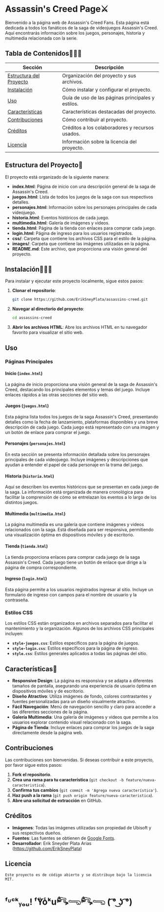 # Assassin's Creed Page⚔️

Bienvenido a la página web de Assassin's Creed Fans. Esta página está dedicada a todos los fanáticos de la saga de videojuegos Assassin's Creed. Aquí encontrarás información sobre los juegos, personajes, historia y multimedia relacionada con la serie.

## Tabla de Contenidos👨🏽‍💻

| Sección            | Descripción                                        |
|--------------------|----------------------------------------------------|
| [Estructura del Proyecto](#estructura-del-proyecto) | Organización del proyecto y sus archivos. |
| [Instalación](#instalación)         | Cómo instalar y configurar el proyecto.      |
| [Uso](#uso)             | Guía de uso de las páginas principales y estilos.  |
| [Características](#características)  | Características destacadas del proyecto.     |
| [Contribuciones](#contribuciones)  | Cómo contribuir al proyecto.                 |
| [Créditos](#créditos)         | Créditos a los colaboradores y recursos usados. |
| [Licencia](#licencia)         | Información sobre la licencia del proyecto.   |

## Estructura del Proyecto🔰

El proyecto está organizado de la siguiente manera:

- **index.html**: Página de inicio con una descripción general de la saga de Assassin's Creed.
- **juegos.html**: Lista de todos los juegos de la saga con sus respectivos detalles.
- **personajes.html**: Información sobre los personajes principales de cada videojuego.
- **historia.html**: Eventos históricos de cada juego.
- **multimedia.html**: Galería de imágenes y videos.
- **tienda.html**: Página de la tienda con enlaces para comprar cada juego.
- **login.html**: Página de ingreso para los usuarios registrados.
- **css/**: Carpeta que contiene los archivos CSS para el estilo de la página.
- **images/**: Carpeta que contiene las imágenes utilizadas en la página.
- **README.md**: Este archivo, que proporciona una visión general del proyecto.

## Instalación👩🏼‍🦲

Para instalar y ejecutar este proyecto localmente, sigue estos pasos:

1. **Clonar el repositorio**:
    ```bash
    git clone https://github.com/ErikSneyPlata/assassins-creed.git
    ```

2. **Navegar al directorio del proyecto**:
    ```bash
    cd assassins-creed
    ```

3. **Abrir los archivos HTML**:
    Abre los archivos HTML en tu navegador favorito para visualizar el sitio web.

## Uso

### Páginas Principales

#### Inicio (`index.html`)

La página de inicio proporciona una visión general de la saga de Assassin's Creed, destacando los principales elementos y temas del juego. Incluye enlaces rápidos a las otras secciones del sitio web.

#### Juegos (`juegos.html`)

Esta página lista todos los juegos de la saga Assassin's Creed, presentando detalles como la fecha de lanzamiento, plataformas disponibles y una breve descripción de cada juego. Cada juego está representado con una imagen y un botón de enlace para comprar el juego.

#### Personajes (`personajes.html`)

En esta sección se presenta información detallada sobre los personajes principales de cada videojuego. Incluye imágenes y descripciones que ayudan a entender el papel de cada personaje en la trama del juego.

#### Historia (`historia.html`)

Aquí se describen los eventos históricos que se presentan en cada juego de la saga. La información está organizada de manera cronológica para facilitar la comprensión de cómo se entrelazan los eventos a lo largo de los distintos juegos.

#### Multimedia (`multimedia.html`)

La página multimedia es una galería que contiene imágenes y videos relacionados con la saga. Está diseñada para ser responsiva, permitiendo una visualización óptima en dispositivos móviles y de escritorio.

#### Tienda (`tienda.html`)

La tienda proporciona enlaces para comprar cada juego de la saga Assassin's Creed. Cada juego tiene un botón de enlace que dirige a la página de compra correspondiente.

#### Ingreso (`login.html`)

Esta página permite a los usuarios registrados ingresar al sitio. Incluye un formulario de ingreso con campos para el nombre de usuario y la contraseña.

### Estilos CSS

Los estilos CSS están organizados en archivos separados para facilitar el mantenimiento y la organización. Algunos de los archivos CSS principales incluyen:

- **`style-juegos.css`**: Estilos específicos para la página de juegos.
- **`style-login.css`**: Estilos específicos para la página de ingreso.
- **`style.css`**: Estilos generales aplicados a todas las páginas del sitio.

## Características👾

- **Responsive Design**: La página es responsiva y se adapta a diferentes tamaños de pantalla, asegurando una experiencia de usuario óptima en dispositivos móviles y de escritorio.
- **Diseño Atractivo**: Utiliza imágenes de fondo, colores contrastantes y fuentes personalizadas para un diseño visualmente atractivo.
- **Fácil Navegación**: Menú de navegación sencillo y claro para acceder a las diferentes secciones de la página.
- **Galería Multimedia**: Una galería de imágenes y videos que permite a los usuarios explorar contenido visual relacionado con la saga.
- **Página de Tienda**: Incluye enlaces para comprar los juegos de la saga directamente desde la página web.

## Contribuciones

Las contribuciones son bienvenidas. Si deseas contribuir a este proyecto, por favor sigue estos pasos:

1. **Fork el repositorio**.
2. **Crea una rama para tu característica** (`git checkout -b feature/nueva-caracteristica`).
3. **Confirma tus cambios** (`git commit -m 'Agrega nueva característica'`).
4. **Haz push a la rama** (`git push origin feature/nueva-caracteristica`).
5. **Abre una solicitud de extracción** en GitHub.

## Créditos

- **Imágenes**: Todas las imágenes utilizadas son propiedad de Ubisoft y sus respectivos dueños.
- **Fuentes**: Las fuentes se obtienen de [Google Fonts](https://fonts.google.com/).
- **Desarrollador**: Erik Sneyder Plata Arias (https://github.com/ErikSneyPlata)

## Licencia
```
Este proyecto es de código abierto y se distribuye bajo la licencia MIT.
```

# ᶠᶸᶜᵏᵧₒᵤ!   ᶠYͧoͨᵏu𓀐𓂸𓀐𓂸  ( ͡° ͜ʖ ͡°)
